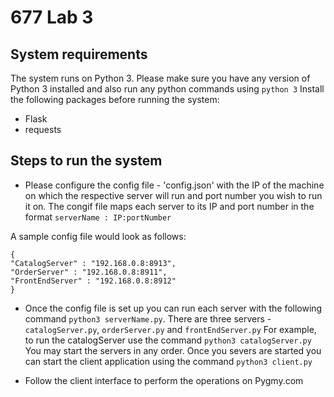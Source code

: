 # 677 Lab 3

## System requirements
The system runs on Python 3. Please make sure you have any version of Python 3 installed and also run any python commands using `python 3`
Install the following packages before running the system:
- Flask
- requests

## Steps to run the system
- Please configure the config file - 'config.json' with the IP of the machine on which the respective server will run and port number you wish to run it on.
The congif file maps each server to its IP and port number in the format `serverName : IP:portNumber`

A sample config file would look as follows:
```
{
"CatalogServer" : "192.168.0.8:8913",
"OrderServer" : "192.168.0.8:8911",
"FrontEndServer" : "192.168.0.8:8912"
}
```

- Once the config file is set up you can run each server with the following command `python3 serverName.py`.
There are three servers - `catalogServer.py`, `orderServer.py` and `frontEndServer.py`
For example, to run the catalogServer use the command `python3 catalogServer.py`
You may start the servers in any order. Once you severs are started you can start the client application using the command `python3 client.py`

- Follow the client interface to perform the operations on Pygmy.com
